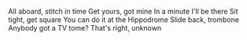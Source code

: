 All aboard, stitch in time
Get yours, got mine
In a minute I'll be there
Sit tight, get square
You can do it at the Hippodrome
Slide back, trombone
Anybody got a TV tome?
That's right, unknown
